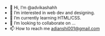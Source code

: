 - 👋 Hi, I’m @advikashahh
- 👀 I’m interested in web dev and designing.
- 🌱 I’m currently learning HTML/CSS.
- 💞️ I’m looking to collaborate on ...
- 📫 How to reach me adianshi001@gmail.com

<!---
advikashahh/advikashahh is a ✨ special ✨ repository because its `README.md` (this file) appears on your GitHub profile.
You can click the Preview link to take a look at your changes.
--->
